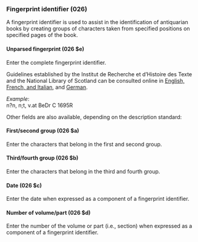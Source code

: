 ### Fingerprint identifier (026)

A fingerprint identifier is used to assist in the identification of antiquarian books by creating groups of characters taken from specified positions on specified pages of the book.

#### Unparsed fingerprint (026 $e)

Enter the complete fingerprint identifier.

Guidelines established by the Institut de Recherche et d’Histoire des Texte and the National Library of Scotland can be consulted online in [English, French, and Italian](http://edit16.iccu.sbn.it/web_iccu/info/en/Impronta_notiziario.htm), and [German](http://nbn-resolving.de/urn:nbn:de:hbz:6:1-195591).

_Example_:  
n?n, n;t, v.at BeDr C 1695R

Other fields are also available, depending on the description standard:

#### First/second group (026 $a)

Enter the characters that belong in the first and second group.

#### Third/fourth group (026 $b)

Enter the characters that belong in the third and fourth group.

#### Date (026 $c)

Enter the date when expressed as a component of a fingerprint identifier.

#### Number of volume/part (026 $d)

Enter the number of the volume or part (i.e., section) when expressed as a component of a fingerprint identifier.
